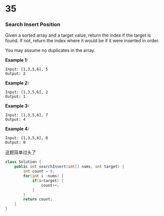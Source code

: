 # 35

### Search Insert Position

Given  a sorted array and a target value, return the index if the target is  found. If not, return the index where it would be if it were inserted in  order.

You may assume no duplicates in the array.

**Example 1:**

```
Input: [1,3,5,6], 5
Output: 2
```

**Example 2:**

```
Input: [1,3,5,6], 2
Output: 1
```

**Example 3:**

```
Input: [1,3,5,6], 7
Output: 4
```

**Example 4:**

```
Input: [1,3,5,6], 0
Output: 0
```
这题简单过头了

```java
class Solution {
    public int searchInsert(int[] nums, int target) {
        int count = 0;
        for(int i :nums) {
        	if(i<target) {
        		count++;
        	}
        }
        return count;
    }
}
```

